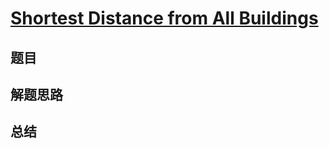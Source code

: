# [Shortest Distance from All Buildings](https://leetcode.com/problems/shortest-distance-from-all-buildings/)
## 题目


## 解题思路


## 总结



